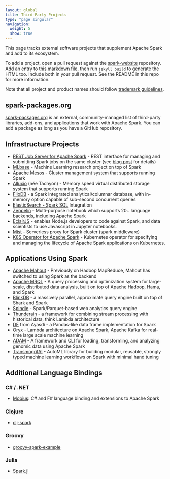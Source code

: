 ```yaml
---
layout: global
title: Third-Party Projects
type: "page singular"
navigation:
  weight: 5
  show: true
---
```


This page tracks external software projects that supplement Apache Spark and add to its ecosystem.

To add a project, open a pull request against the [spark-website](https://github.com/apache/spark-website) 
repository. Add an entry to 
[this markdown file](https://github.com/apache/spark-website/blob/asf-site/third-party-projects.md), 
then run `jekyll build` to generate the HTML too. Include
both in your pull request. See the README in this repo for more information.

Note that all project and product names should follow [trademark guidelines](/trademarks.html).

<h2>spark-packages.org</h2>

<a href="https://spark-packages.org/">spark-packages.org</a> is an external, 
community-managed list of third-party libraries, add-ons, and applications that work with 
Apache Spark. You can add a package as long as you have a GitHub repository.

<h2>Infrastructure Projects</h2>

- <a href="https://github.com/spark-jobserver/spark-jobserver">REST Job Server for Apache Spark</a> - 
REST interface for managing and submitting Spark jobs on the same cluster 
(see <a href="http://engineering.ooyala.com/blog/open-sourcing-our-spark-job-server">blog post</a> 
for details)
- <a href="http://mlbase.org/">MLbase</a> - Machine Learning research project on top of Spark
- <a href="https://mesos.apache.org/">Apache Mesos</a> - Cluster management system that supports 
running Spark
- <a href="http://alluxio.org/">Alluxio</a> (née Tachyon) - Memory speed virtual distributed 
storage system that supports running Spark    
- <a href="https://github.com/filodb/FiloDB">FiloDB</a> - a Spark integrated analytical/columnar 
database, with in-memory option capable of sub-second concurrent queries
- <a href="http://www.elasticsearch.org/guide/en/elasticsearch/hadoop/master/spark.html#spark-sql">ElasticSearch - 
Spark SQL</a> Integration
- <a href="http://zeppelin-project.org/">Zeppelin</a> - Multi-purpose notebook which supports 20+ language backends,
including Apache Spark
- <a href="https://github.com/EclairJS/eclairjs-node">EclairJS</a> - enables Node.js developers to code
against Spark, and data scientists to use Javascript in Jupyter notebooks.
- <a href="https://github.com/Hydrospheredata/mist">Mist</a> - Serverless proxy for Spark cluster (spark middleware)
- <a href="https://github.com/GoogleCloudPlatform/spark-on-k8s-operator">K8S Operator for Apache Spark</a> - Kubernetes operator for specifying and managing the lifecycle of Apache Spark applications on Kubernetes.

<h2>Applications Using Spark</h2>

- <a href="https://mahout.apache.org/">Apache Mahout</a> - Previously on Hadoop MapReduce, 
Mahout has switched to using Spark as the backend
- <a href="https://wiki.apache.org/mrql/">Apache MRQL</a> - A query processing and optimization 
system for large-scale, distributed data analysis, built on top of Apache Hadoop, Hama, and Spark
- <a href="http://blinkdb.org/">BlinkDB</a> - a massively parallel, approximate query engine built 
on top of Shark and Spark
- <a href="https://github.com/adobe-research/spindle">Spindle</a> - Spark/Parquet-based web 
analytics query engine
- <a href="https://github.com/thunderain-project/thunderain">Thunderain</a> - a framework 
for combining stream processing with historical data, think Lambda architecture
- <a href="https://github.com/AyasdiOpenSource/df">DF</a> from Ayasdi - a Pandas-like data frame 
implementation for Spark
- <a href="https://github.com/OryxProject/oryx">Oryx</a> -  Lambda architecture on Apache Spark, 
Apache Kafka for real-time large scale machine learning
- <a href="https://github.com/bigdatagenomics/adam">ADAM</a> - A framework and CLI for loading, 
transforming, and analyzing genomic data using Apache Spark
- <a href="https://github.com/salesforce/TransmogrifAI">TransmogrifAI</a> - AutoML library for building modular, reusable, strongly typed machine learning workflows on Spark with minimal hand tuning

<h2>Additional Language Bindings</h2>

<h3>C# / .NET</h3>

- <a href="https://github.com/Microsoft/Mobius">Mobius</a>: C# and F# language binding and extensions to Apache Spark

<h3>Clojure</h3>

- <a href="https://github.com/TheClimateCorporation/clj-spark">clj-spark</a>

<h3>Groovy</h3>

- <a href="https://github.com/bunions1/groovy-spark-example">groovy-spark-example</a>

<h3>Julia</h3>

- <a href="https://github.com/dfdx/Spark.jl">Spark.jl</a>
